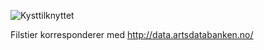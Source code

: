 ![Kysttilknyttet](./Natur_i_Norge/Natursystem/Miljøvariabler/Kysttilknytning/Kysttilknyttet.jpg)

Filstier korresponderer med http://data.artsdatabanken.no/
